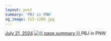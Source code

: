 ```yaml
---
layout: post
summary: 'PBJ in PNW'
og_image: 215-1280.jpg
---
```


<p>
  <time>
    <a href="/215">July 21, 2024</a>
  </time>
  <a href="/215">
    <img src="{{ site.assets_url }}/215-640.jpg" srcset="{{ site.assets_url }}/215-320.jpg 320w, {{ site.assets_url }}/215-640.jpg 640w, {{ site.assets_url }}/215-960.jpg 960w, {{ site.assets_url }}/215-1280.jpg 1280w" sizes="(min-width: 700px) 50vw, calc(100vw - 2rem)" alt="{{ page.summary }}" />
  </a>
  <span>PBJ in PNW</span>
</p>
